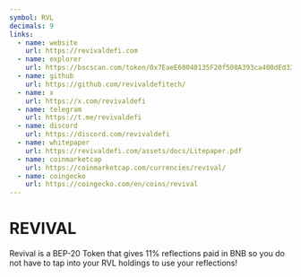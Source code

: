 ```yaml
---
symbol: RVL
decimals: 9
links:
  - name: website
    url: https://revivaldefi.com
  - name: explorer
    url: https://bscscan.com/token/0x7EaeE60040135F20f508A393ca400dEd339d654e
  - name: github
    url: https://github.com/revivaldefitech/
  - name: x
    url: https://x.com/revivaldefi
  - name: telegram
    url: https://t.me/revivaldefi
  - name: discord
    url: https://discord.com/revivaldefi
  - name: whitepaper
    url: https://revivaldefi.com/assets/docs/Litepaper.pdf
  - name: coinmarketcap
    url: https://coinmarketcap.com/currencies/revival/
  - name: coingecko
    url: https://coingecko.com/en/coins/revival
---
```


# REVIVAL

Revival is a BEP-20 Token that gives 11% reflections paid in BNB so you do not have to tap into your RVL holdings to use your reflections!
